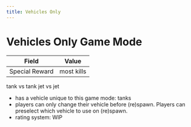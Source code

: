 ```yaml
---
title: Vehicles Only
---
```


# Vehicles Only Game Mode

| Field          | Value      |
| -------------- | ---------- |
| Special Reward | most kills |

tank vs tank
jet vs jet

- has a vehicle unique to this game mode: tanks
- players can only change their vehicle before (re)spawn.
  Players can preselect which vehicle to use on (re)spawn.
- rating system: WIP
